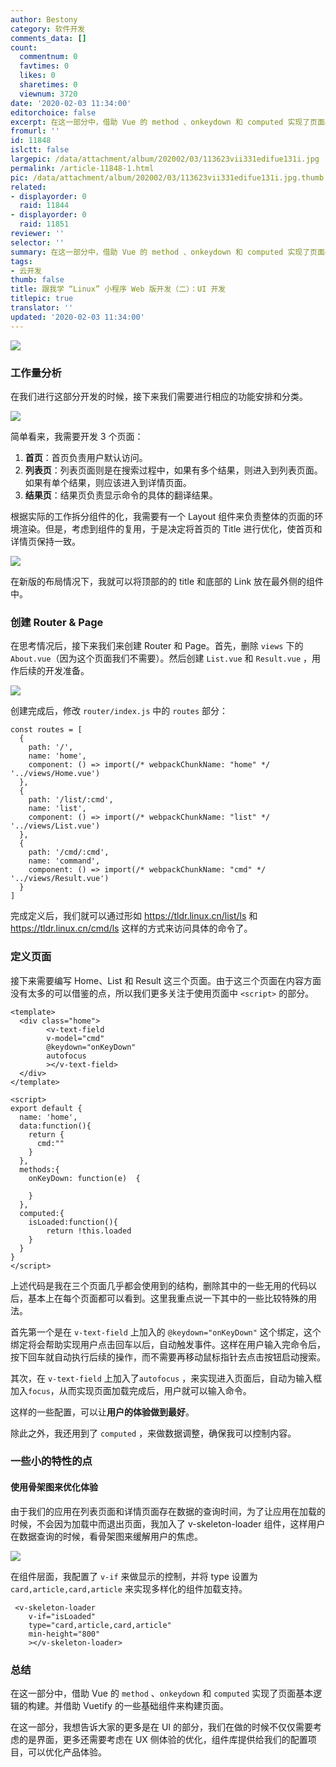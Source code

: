 ```yaml
---
author: Bestony
category: 软件开发
comments_data: []
count:
  commentnum: 0
  favtimes: 0
  likes: 0
  sharetimes: 0
  viewnum: 3720
date: '2020-02-03 11:34:00'
editorchoice: false
excerpt: 在这一部分中，借助 Vue 的 method 、onkeydown 和 computed 实现了页面基本逻辑的构建。并借助 Vuetify 的一些基础组件来构建页面。
fromurl: ''
id: 11848
islctt: false
largepic: /data/attachment/album/202002/03/113623vii331edifue131i.jpg
permalink: /article-11848-1.html
pic: /data/attachment/album/202002/03/113623vii331edifue131i.jpg.thumb.jpg
related:
- displayorder: 0
  raid: 11844
- displayorder: 0
  raid: 11851
reviewer: ''
selector: ''
summary: 在这一部分中，借助 Vue 的 method 、onkeydown 和 computed 实现了页面基本逻辑的构建。并借助 Vuetify 的一些基础组件来构建页面。
tags:
- 云开发
thumb: false
title: 跟我学 “Linux” 小程序 Web 版开发（二）：UI 开发
titlepic: true
translator: ''
updated: '2020-02-03 11:34:00'
---
```


![](/data/attachment/album/202002/03/113623vii331edifue131i.jpg)


### 工作量分析


在我们进行这部分开发的时候，接下来我们需要进行相应的功能安排和分类。


![](/data/attachment/album/202002/03/113440r3csjjygyzx6ygnc.png)


简单看来，我需要开发 3 个页面：


1. **首页**：首页负责用户默认访问。
2. **列表页**：列表页面则是在搜索过程中，如果有多个结果，则进入到列表页面。如果有单个结果，则应该进入到详情页面。
3. **结果页**：结果页负责显示命令的具体的翻译结果。


根据实际的工作拆分组件的化，我需要有一个 Layout 组件来负责整体的页面的环境渲染。但是，考虑到组件的复用，于是决定将首页的 Title 进行优化，使首页和详情页保持一致。


![](/data/attachment/album/202002/03/113440g90kd0lf2h06blof.png)


在新版的布局情况下，我就可以将顶部的的 title 和底部的 Link 放在最外侧的组件中。


### 创建 Router & Page


在思考情况后，接下来我们来创建 Router 和 Page。首先，删除 `views` 下的 `About.vue`（因为这个页面我们不需要）。然后创建 `List.vue` 和 `Result.vue` ，用作后续的开发准备。


![](/data/attachment/album/202002/03/113441anvwv7iiirew7zne.png)


创建完成后，修改 `router/index.js` 中的 `routes` 部分：



```
const routes = [
  {
    path: '/',
    name: 'home',
    component: () => import(/* webpackChunkName: "home" */ '../views/Home.vue')
  },
  {
    path: '/list/:cmd',
    name: 'list',
    component: () => import(/* webpackChunkName: "list" */ '../views/List.vue')
  },
  {
    path: '/cmd/:cmd',
    name: 'command',
    component: () => import(/* webpackChunkName: "cmd" */ '../views/Result.vue')
  }
]
```

完成定义后，我们就可以通过形如 <https://tldr.linux.cn/list/ls> 和 <https://tldr.linux.cn/cmd/ls> 这样的方式来访问具体的命令了。


### 定义页面


接下来需要编写 Home、List 和 Result 这三个页面。由于这三个页面在内容方面没有太多的可以借鉴的点，所以我们更多关注于使用页面中 `<script>` 的部分。



```
<template>
  <div class="home">
        <v-text-field
        v-model="cmd"
        @keydown="onKeyDown"
        autofocus
        ></v-text-field>        
  </div>
</template>

<script>
export default {
  name: 'home',
  data:function(){
    return {
      cmd:""
    }
  },
  methods:{
    onKeyDown: function(e)  {
     
    }
  },
  computed:{
    isLoaded:function(){
        return !this.loaded
    }
  }
}
</script>
```

上述代码是我在三个页面几乎都会使用到的结构，删除其中的一些无用的代码以后，基本上在每个页面都可以看到。这里我重点说一下其中的一些比较特殊的用法。


首先第一个是在 `v-text-field` 上加入的 `@keydown="onKeyDown"` 这个绑定，这个绑定将会帮助实现用户点击回车以后，自动触发事件。这样在用户输入完命令后，按下回车就自动执行后续的操作，而不需要再移动鼠标指针去点击按钮启动搜索。


其次，在 `v-text-field` 上加入了`autofocus` ，来实现进入页面后，自动为输入框加入`focus`，从而实现页面加载完成后，用户就可以输入命令。


这样的一些配置，可以让**用户的体验做到最好**。


除此之外，我还用到了 `computed` ，来做数据调整，确保我可以控制内容。


### 一些小的特性的点


#### 使用骨架图来优化体验


由于我们的应用在列表页面和详情页面存在数据的查询时间，为了让应用在加载的时候，不会因为加载中而退出页面，我加入了 v-skeleton-loader 组件，这样用户在数据查询的时候，看骨架图来缓解用户的焦虑。


![](/data/attachment/album/202002/03/113441pjrrtjd90q09rk3q.png)


在组件层面，我配置了 `v-if` 来做显示的控制，并将 type 设置为 `card,article,card,article` 来实现多样化的组件加载支持。



```
 <v-skeleton-loader
    v-if="isLoaded"
    type="card,article,card,article"
    min-height="800"
    ></v-skeleton-loader>
```

### 总结


在这一部分中，借助 Vue 的 `method` 、`onkeydown` 和 `computed` 实现了页面基本逻辑的构建。并借助 Vuetify 的一些基础组件来构建页面。


在这一部分，我想告诉大家的更多是在 UI 的部分，我们在做的时候不仅仅需要考虑的是界面，更多还需要考虑在 UX 侧体验的优化，组件库提供给我们的配置项目，可以优化产品体验。